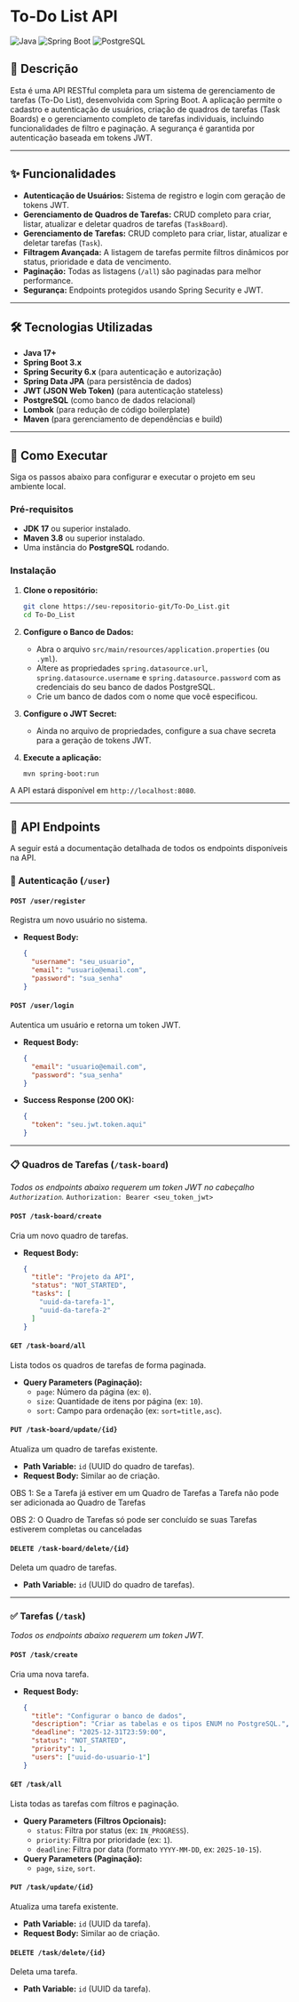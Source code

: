 # To-Do List API

![Java](https://img.shields.io/badge/Java-17%2B-blue?style=for-the-badge&logo=java)
![Spring Boot](https://img.shields.io/badge/Spring_Boot-3.x-green?style=for-the-badge&logo=spring)
![PostgreSQL](https://img.shields.io/badge/PostgreSQL-14%2B-blue?style=for-the-badge&logo=postgresql)

## 📝 Descrição

Esta é uma API RESTful completa para um sistema de gerenciamento de tarefas (To-Do List), desenvolvida com Spring Boot. A aplicação permite o cadastro e autenticação de usuários, criação de quadros de tarefas (Task Boards) e o gerenciamento completo de tarefas individuais, incluindo funcionalidades de filtro e paginação. A segurança é garantida por autenticação baseada em tokens JWT.

---

## ✨ Funcionalidades

* **Autenticação de Usuários:** Sistema de registro e login com geração de tokens JWT.
* **Gerenciamento de Quadros de Tarefas:** CRUD completo para criar, listar, atualizar e deletar quadros de tarefas (`TaskBoard`).
* **Gerenciamento de Tarefas:** CRUD completo para criar, listar, atualizar e deletar tarefas (`Task`).
* **Filtragem Avançada:** A listagem de tarefas permite filtros dinâmicos por status, prioridade e data de vencimento.
* **Paginação:** Todas as listagens (`/all`) são paginadas para melhor performance.
* **Segurança:** Endpoints protegidos usando Spring Security e JWT.

---

## 🛠️ Tecnologias Utilizadas

* **Java 17+**
* **Spring Boot 3.x**
* **Spring Security 6.x** (para autenticação e autorização)
* **Spring Data JPA** (para persistência de dados)
* **JWT (JSON Web Token)** (para autenticação stateless)
* **PostgreSQL** (como banco de dados relacional)
* **Lombok** (para redução de código boilerplate)
* **Maven** (para gerenciamento de dependências e build)

---

## 🚀 Como Executar

Siga os passos abaixo para configurar e executar o projeto em seu ambiente local.

### Pré-requisitos

* **JDK 17** ou superior instalado.
* **Maven 3.8** ou superior instalado.
* Uma instância do **PostgreSQL** rodando.

### Instalação

1.  **Clone o repositório:**
    ```bash
    git clone https://seu-repositorio-git/To-Do_List.git
    cd To-Do_List
    ```

2.  **Configure o Banco de Dados:**
    * Abra o arquivo `src/main/resources/application.properties` (ou `.yml`).
    * Altere as propriedades `spring.datasource.url`, `spring.datasource.username` e `spring.datasource.password` com as credenciais do seu banco de dados PostgreSQL.
    * Crie um banco de dados com o nome que você especificou.

3.  **Configure o JWT Secret:**
    * Ainda no arquivo de propriedades, configure a sua chave secreta para a geração de tokens JWT.

4.  **Execute a aplicação:**
    ```bash
    mvn spring-boot:run
    ```

A API estará disponível em `http://localhost:8080`.

---

## 📖 API Endpoints

A seguir está a documentação detalhada de todos os endpoints disponíveis na API.

### 👤 Autenticação (`/user`)

#### `POST /user/register`
Registra um novo usuário no sistema.

* **Request Body:**
    ```json
    {
      "username": "seu_usuario",
      "email": "usuario@email.com",
      "password": "sua_senha"
    }
    ```

#### `POST /user/login`
Autentica um usuário e retorna um token JWT.

* **Request Body:**
    ```json
    {
      "email": "usuario@email.com",
      "password": "sua_senha"
    }
    ```

* **Success Response (200 OK):**
    ```json
    {
      "token": "seu.jwt.token.aqui"
    }
    ```

---

### 📋 Quadros de Tarefas (`/task-board`)

*Todos os endpoints abaixo requerem um token JWT no cabeçalho `Authorization`.*
`Authorization: Bearer <seu_token_jwt>`

#### `POST /task-board/create`
Cria um novo quadro de tarefas.

* **Request Body:**
    ```json
    {
      "title": "Projeto da API",
      "status": "NOT_STARTED",
      "tasks": [
        "uuid-da-tarefa-1",
        "uuid-da-tarefa-2"
      ]
    }
    ```

#### `GET /task-board/all`
Lista todos os quadros de tarefas de forma paginada.

* **Query Parameters (Paginação):**
    * `page`: Número da página (ex: `0`).
    * `size`: Quantidade de itens por página (ex: `10`).
    * `sort`: Campo para ordenação (ex: `sort=title,asc`).

#### `PUT /task-board/update/{id}`
Atualiza um quadro de tarefas existente.

* **Path Variable:** `id` (UUID do quadro de tarefas).
* **Request Body:** Similar ao de criação.

OBS 1: Se a Tarefa já estiver em um Quadro de Tarefas a Tarefa não pode ser adicionada ao Quadro de Tarefas

OBS 2: O Quadro de Tarefas só pode ser concluído se suas Tarefas estiverem completas ou canceladas


#### `DELETE /task-board/delete/{id}`
Deleta um quadro de tarefas.

* **Path Variable:** `id` (UUID do quadro de tarefas).

---

### ✅ Tarefas (`/task`)

*Todos os endpoints abaixo requerem um token JWT.*

#### `POST /task/create`
Cria uma nova tarefa.

* **Request Body:**
    ```json
    {
      "title": "Configurar o banco de dados",
      "description": "Criar as tabelas e os tipos ENUM no PostgreSQL.",
      "deadline": "2025-12-31T23:59:00",
      "status": "NOT_STARTED",
      "priority": 1,
      "users": ["uuid-do-usuario-1"]
    }
    ```

#### `GET /task/all`
Lista todas as tarefas com filtros e paginação.

* **Query Parameters (Filtros Opcionais):**
    * `status`: Filtra por status (ex: `IN_PROGRESS`).
    * `priority`: Filtra por prioridade (ex: `1`).
    * `deadline`: Filtra por data (formato `YYYY-MM-DD`, ex: `2025-10-15`).
* **Query Parameters (Paginação):**
    * `page`, `size`, `sort`.

#### `PUT /task/update/{id}`
Atualiza uma tarefa existente.

* **Path Variable:** `id` (UUID da tarefa).
* **Request Body:** Similar ao de criação.

#### `DELETE /task/delete/{id}`
Deleta uma tarefa.

* **Path Variable:** `id` (UUID da tarefa).